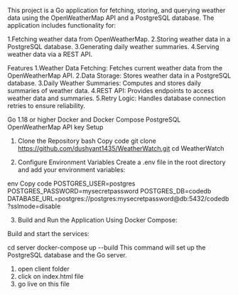 <!-- Weather Data Project -->
<!-- Overview -->
This project is a Go application for fetching, storing, and querying weather data using the OpenWeatherMap API and a PostgreSQL database. The application includes functionality for:

1.Fetching weather data from OpenWeatherMap.
2.Storing weather data in a PostgreSQL database.
3.Generating daily weather summaries.
4.Serving weather data via a REST API.

Features
1.Weather Data Fetching: Fetches current weather data from the OpenWeatherMap API.
2.Data Storage: Stores weather data in a PostgreSQL database.
3.Daily Weather Summaries: Computes and stores daily summaries of weather data.
4.REST API: Provides endpoints to access weather data and summaries.
5.Retry Logic: Handles database connection retries to ensure reliability.


<!-- Prerequisites -->
Go 1.18 or higher
Docker and Docker Compose
PostgreSQL
OpenWeatherMap API key
Setup

1. Clone the Repository
bash
Copy code
git clone https://github.com/dushyant1435/WeatherWatch.git
cd WeatherWatch

2. Configure Environment Variables
Create a .env file in the root directory and add your environment variables:

env
Copy code
POSTGRES_USER=postgres
POSTGRES_PASSWORD=mysecretpassword
POSTGRES_DB=codedb
DATABASE_URL=postgres://postgres:mysecretpassword@db:5432/codedb?sslmode=disable

3. Build and Run the Application
Using Docker Compose:

Build and start the services:

cd server
docker-compose up --build
This command will set up the PostgreSQL database and the Go server.
 
<!-- to start client  -->
1. open client folder
2. click on index.html file
3. go live on this file